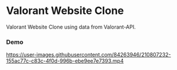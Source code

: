 # Valorant Website Clone
Valorant Website Clone using data from Valorant-API.
### Demo
https://user-images.githubusercontent.com/84263946/210807232-155ac77c-c83c-4f0d-996b-ebe9ee7e7393.mp4

